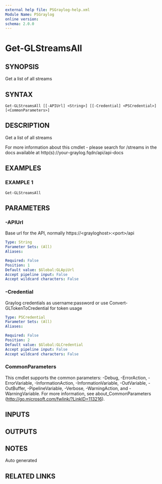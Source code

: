 ```yaml
---
external help file: PSGraylog-help.xml
Module Name: PSGraylog
online version:
schema: 2.0.0
---
```


# Get-GLStreamsAll

## SYNOPSIS
Get a list of all streams

## SYNTAX

```
Get-GLStreamsAll [[-APIUrl] <String>] [[-Credential] <PSCredential>] [<CommonParameters>]
```

## DESCRIPTION
Get a list of all streams


For more information about this cmdlet - please search for /streams in the docs available at http(s)://your-graylog.fqdn/api/api-docs

## EXAMPLES

### EXAMPLE 1
```
Get-GLStreamsAll
```

## PARAMETERS

### -APIUrl
Base url for the API, normally https://\<grayloghost\>:\<port\>/api

```yaml
Type: String
Parameter Sets: (All)
Aliases:

Required: False
Position: 1
Default value: $Global:GLApiUrl
Accept pipeline input: False
Accept wildcard characters: False
```

### -Credential
Graylog credentials as username:password or use Convert-GLTokenToCredential for token usage

```yaml
Type: PSCredential
Parameter Sets: (All)
Aliases:

Required: False
Position: 2
Default value: $Global:GLCredential
Accept pipeline input: False
Accept wildcard characters: False
```

### CommonParameters
This cmdlet supports the common parameters: -Debug, -ErrorAction, -ErrorVariable, -InformationAction, -InformationVariable, -OutVariable, -OutBuffer, -PipelineVariable, -Verbose, -WarningAction, and -WarningVariable. For more information, see about_CommonParameters (http://go.microsoft.com/fwlink/?LinkID=113216).

## INPUTS

## OUTPUTS

## NOTES
Auto generated

## RELATED LINKS
